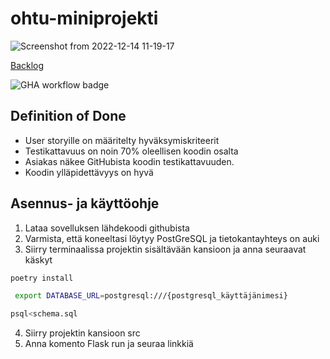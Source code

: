 # ohtu-miniprojekti

![Screenshot from 2022-12-14 11-19-17](https://user-images.githubusercontent.com/102189885/207556154-6e9a08bb-c273-41ce-879c-928139e43977.png)

[Backlog](https://docs.google.com/spreadsheets/d/1Otvn0MgeJhJgBoKedaaNOIOoLDglO9RI1a-f7RCdokQ/edit?usp=sharing)

![GHA workflow badge](https://github.com/sohvip/ohtu-miniprojekti/workflows/CI/badge.svg)
## Definition of Done

- User storyille on määritelty hyväksymiskriteerit
- Testikattavuus on noin 70% oleellisen koodin osalta
- Asiakas näkee GitHubista koodin testikattavuuden.
- Koodin ylläpidettävyys on hyvä 


## Asennus- ja käyttöohje

1. Lataa sovelluksen lähdekoodi githubista
2. Varmista, että koneeltasi löytyy PostGreSQL ja tietokantayhteys on auki
3. Siirry terminaalissa projektin sisältävään kansioon ja anna seuraavat käskyt
```bash
poetry install
```
```bash
 export DATABASE_URL=postgresql:///{postgresql_käyttäjänimesi}
 ```
 ```bash
 psql<schema.sql
 ```
4. Siirry projektin kansioon src
5. Anna komento Flask run ja seuraa linkkiä
